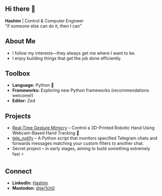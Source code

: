 ## Hi there 👋

**Hashim** | Control & Computer Engineer  
“if someone else can do it, then I can”

## About Me
- I follow my interests—they always get me where I want to be.  
- I enjoy building things that get the job done efficiently.

## Toolbox
- **Language:** Python 🐍  
- **Frameworks:** Exploring new Python frameworks (recommendations welcome!)  
- **Editor:** Zed  

## Projects
- [Real-Time Gesture Mimicry](https://github.com/5wHN28Dg/Real-Time-Gesture-Mimicry) – Control a 3D-Printed Robotic Hand Using Webcam-Based Hand Tracking 🤖  
- [tele_notify](https://github.com/5wHN28Dg/tele-notify) –  A Python script that monitors specified Telegram chats and forwards messages matching your custom filters to another chat.
- Secret project – in early stages, aiming to build something extremely fast ⚡

## Connect
- **LinkedIn:** [Hashim](https://www.linkedin.com/in/hashim-al-moussawi-aa86a3305)  
- **Mastodon:** [@jer1ch0](https://mastodon.social/@jer1ch0)
